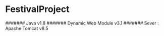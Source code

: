 # FestivalProject

####### Java v1.8
####### Dynamic Web Module v3.1
####### Sever : Apache Tomcat v8.5

